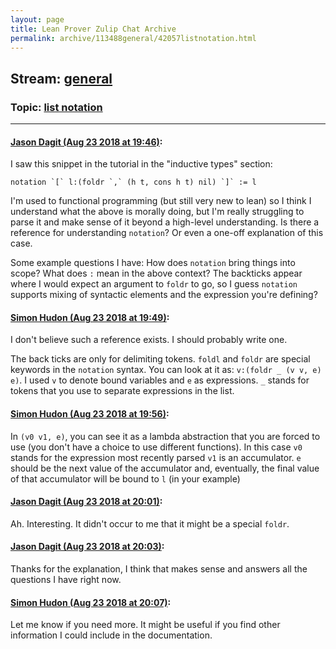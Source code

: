 ```yaml
---
layout: page
title: Lean Prover Zulip Chat Archive 
permalink: archive/113488general/42057listnotation.html
---
```


## Stream: [general](index.html)
### Topic: [list notation](42057listnotation.html)

---

#### [Jason Dagit (Aug 23 2018 at 19:46)](https://leanprover.zulipchat.com/#narrow/stream/113488-general/topic/list%20notation/near/132651314):
I saw this snippet in the tutorial in the "inductive types" section:

```
notation `[` l:(foldr `,` (h t, cons h t) nil) `]` := l
```

I'm used to functional programming (but still very new to lean) so I think I understand what the above is morally doing, but I'm really struggling to parse it and make sense of it beyond a high-level understanding. Is there a reference for understanding `notation`? Or even a one-off explanation of this case.

Some example questions I have: How does `notation` bring things into scope? What does `:` mean in the above context? The backticks appear where I would expect an argument to `foldr` to go, so I guess `notation` supports mixing of syntactic elements and the expression you're defining?

#### [Simon Hudon (Aug 23 2018 at 19:49)](https://leanprover.zulipchat.com/#narrow/stream/113488-general/topic/list%20notation/near/132651483):
I don't believe such a reference exists. I should probably write one. 

The back ticks are only for delimiting tokens. `foldl` and `foldr` are special keywords in the `notation` syntax. You can look at it as: `v:(foldr _ (v v, e) e)`. I used `v` to denote bound variables and `e` as expressions. `_` stands for tokens that you use to separate expressions in the list.

#### [Simon Hudon (Aug 23 2018 at 19:56)](https://leanprover.zulipchat.com/#narrow/stream/113488-general/topic/list%20notation/near/132651948):
In `(v0 v1, e)`, you can see it as a lambda abstraction that you are forced to use (you don't have a choice to use different functions). In this case `v0` stands for the expression most recently parsed `v1` is an accumulator. `e` should be the next value of the accumulator and, eventually, the final value of that accumulator will be bound to `l` (in your example)

#### [Jason Dagit (Aug 23 2018 at 20:01)](https://leanprover.zulipchat.com/#narrow/stream/113488-general/topic/list%20notation/near/132652176):
Ah. Interesting. It didn't occur to me that it might be a special `foldr`.

#### [Jason Dagit (Aug 23 2018 at 20:03)](https://leanprover.zulipchat.com/#narrow/stream/113488-general/topic/list%20notation/near/132652251):
Thanks for the explanation, I think that makes sense and answers all the questions I have right now.

#### [Simon Hudon (Aug 23 2018 at 20:07)](https://leanprover.zulipchat.com/#narrow/stream/113488-general/topic/list%20notation/near/132652449):
Let me know if you need more. It might be useful if you find other information I could include in the documentation.

